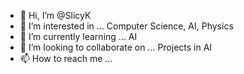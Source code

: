 - 👋 Hi, I’m @SlicyK
- 👀 I’m interested in ... Computer Science, AI, Physics
- 🌱 I’m currently learning ... AI
- 💞️ I’m looking to collaborate on ... Projects in AI 
- 📫 How to reach me ...

<!---
SlicyK/SlicyK is a ✨ special ✨ repository because its `README.md` (this file) appears on your GitHub profile.
You can click the Preview link to take a look at your changes.
--->
